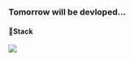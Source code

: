 ### Tomorrow will be devloped...

#### 🧺Stack

<img src="https://img.shields.io/badge/Java-C1E255?style=flat-square&logo=java&logoColor=white"/>


